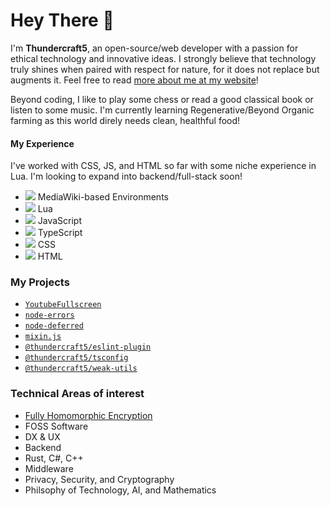 # Hey There 👋
I'm **Thundercraft5**, an open-source/web developer with a passion for ethical technology and innovative ideas. I strongly believe that technology truly shines when paired with respect for nature, for it does not replace but augments it. Feel free to read [more about me at my website](https://thundercraft5.github.io)!

Beyond coding, I like to play some chess or read a good classical book or listen to some music. I'm currently learning Regenerative/Beyond Organic farming as this world direly needs clean, healthful food!

#### My Experience
I've worked with CSS, JS, and HTML so far with some niche experience in Lua. I'm looking to expand into backend/full-stack soon!
- ![](https://upload.wikimedia.org/wikipedia/commons/thumb/8/8c/MediaWiki-2020-large-icon.svg/20px-MediaWiki-2020-large-icon.svg.png) MediaWiki-based Environments
- ![](https://upload.wikimedia.org/wikipedia/commons/thumb/c/cf/Lua-Logo.svg/20px-Lua-Logo.svg.png) Lua
- ![](https://upload.wikimedia.org/wikipedia/commons/thumb/9/99/Unofficial_JavaScript_logo_2.svg/20px-Unofficial_JavaScript_logo_2.svg.png) JavaScript
- ![](https://upload.wikimedia.org/wikipedia/commons/thumb/4/4c/Typescript_logo_2020.svg/20px-Typescript_logo_2020.svg.png) TypeScript
- ![](https://upload.wikimedia.org/wikipedia/commons/thumb/a/ab/Official_CSS_Logo.svg/20px-Official_CSS_Logo.svg.png) CSS
- ![](https://upload.wikimedia.org/wikipedia/commons/thumb/6/61/HTML5_logo_and_wordmark.svg/20px-HTML5_logo_and_wordmark.svg.png) HTML

### My Projects
- [`YoutubeFullscreen`](https://github.com/Thundercraft5/YoutubeFullscreen)
- [`node-errors`](https://github.com/Thundercraft5/node-errors)
- [`node-deferred`](https://github.com/Thundercraft5/node-deferred)
- [`mixin.js`](https://github.com/Thundercraft5/mixin.js)
- [`@thundercraft5/eslint-plugin`](https://github.com/Thundercraft5/@thundercraft5/eslint-plugin)
- [`@thundercraft5/tsconfig`](https://github.com/Thundercraft5/@thundercraft5/tsconfig)
- [`@thundercraft5/weak-utils`](https://github.com/Thundercraft5/@thundercraft5/weak-utils)

### Technical Areas of interest
- [Fully Homomorphic Encryption](https://fhe.org)
- FOSS Software
- DX & UX
- Backend
- Rust, C#, C++
- Middleware
- Privacy, Security, and Cryptography
- Philsophy of Technology, AI, and Mathematics
